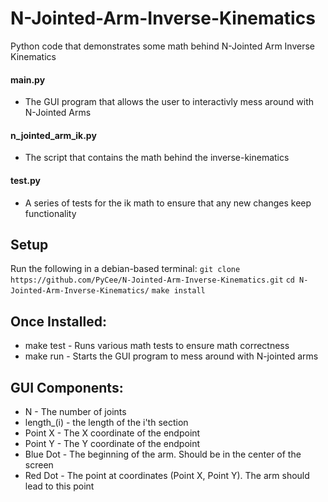 # N-Jointed-Arm-Inverse-Kinematics
Python code that demonstrates some math behind N-Jointed Arm Inverse Kinematics 

#### __main__.py<nolink>
- The GUI program that allows the user to interactivly mess around with N-Jointed Arms

#### n_jointed_arm_ik.py<nolink>
- The script that contains the math behind the inverse-kinematics

#### test.py<nolink>
- A series of tests for the ik math to ensure that any new changes keep functionality

## Setup
Run the following in a debian-based terminal:
`git clone https://github.com/PyCee/N-Jointed-Arm-Inverse-Kinematics.git`
`cd N-Jointed-Arm-Inverse-Kinematics/`
`make install`

## Once Installed:
* make test - Runs various math tests to ensure math correctness
* make run - Starts the GUI program to mess around with N-jointed arms

## GUI Components:
* N - The number of joints
* length_(i) - the length of the i'th section
* Point X - The X coordinate of the endpoint
* Point Y - The Y coordinate of the endpoint
* Blue Dot - The beginning of the arm. Should be in the center of the screen
* Red Dot - The point at coordinates (Point X, Point Y). The arm should lead to this point